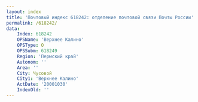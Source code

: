 ```yaml
---
layout: index
title: 'Почтовый индекс 618242: отделение почтовой связи Почты России'
permalink: /618242/
data:
    Index: 618242
    OPSName: 'Верхнее Калино'
    OPSType: О
    OPSSubm: 618249
    Region: 'Пермский край'
    Autonom: ''
    Area: ''
    City: Чусовой
    City1: 'Верхнее Калино'
    ActDate: '20001030'
    IndexOld: ''
---
```

